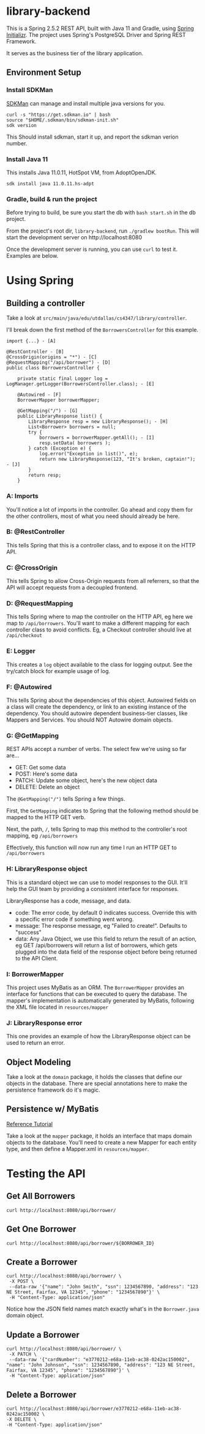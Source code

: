 # library-backend

This is a Spring 2.5.2 REST API, built with Java 11 and Gradle, using [Spring Initializr](https://start.spring.io/).  The project uses Spring's PostgreSQL Driver and Spring REST Framework.

It serves as the business tier of the library application.

## Environment Setup

### Install SDKMan

[SDKMan](https://sdkman.io/install) can manage and install multiple java versions for you.

```
curl -s "https://get.sdkman.io" | bash
source "$HOME/.sdkman/bin/sdkman-init.sh"
sdk version
```

This Should install sdkman, start it up, and report the sdkman verion number.

### Install Java 11

This installs Java 11.0.11, HotSpot VM, from AdoptOpenJDK.

```
sdk install java 11.0.11.hs-adpt
```

### Gradle, build & run the project

Before trying to build, be sure you start the db with `bash start.sh` in the db project.

From the project's root dir, `library-backend`, run `./gradlew bootRun`.  This will start the development server on http://localhost:8080

Once the development server is running, you can use `curl` to test it.  Examples are below.

# Using Spring

## Building a controller

Take a look at `src/main/java/edu/utdallas/cs4347/library/controller`.

I'll break down the first method of the `BorrowersController` for this example.

```
import {...} - [A]

@RestController - [B]
@CrossOrigin(origins = "*") - [C]
@RequestMapping("/api/borrower") - [D]
public class BorrowersController {

    private static final Logger log = LogManager.getLogger(BorrowersController.class); - [E]

    @Autowired - [F]
    BorrowerMapper borrowerMapper;

    @GetMapping("/") - [G]
    public LibraryResponse list() {
        LibraryResponse resp = new LibraryResponse(); - [H]
        List<Borrower> borrowers = null;
        try {
            borrowers = borrowerMapper.getAll(); - [I]
            resp.setData( borrowers );
        } catch (Exception e) {
            log.error("Exception in list()", e);
            return new LibraryResponse(123, "It's broken, captain!"); - [J]
        }
        return resp;
    }
```

###  A: Imports

You'll notice a lot of imports in the controller.  Go ahead and copy them for the other controllers, most of what you need should already be here.

###  B: @RestController

This tells Spring that this is a controller class, and to expose it on the HTTP API.

###  C: @CrossOrigin

This tells Spring to allow Cross-Origin requests from all referrers, so that the API will accept requests from a decoupled frontend.

###  D: @RequestMapping

This tells Spring where to map the controller on the HTTP API, eg here we map to `/api/borrowers`.  You'll want to make a different mapping for each controller class to avoid conflicts.  Eg, a Checkout controller should live at `/api/checkout`

###  E: Logger

This creates a `log` object available to the class for logging output.  See the try/catch block for example usage of log.

###  F: @Autowired

This tells Spring about the dependencies of this object.  Autowired fields on a class will create the dependency, or link to an existing instance of the dependency.  You should autowire dependent business-tier classes, like Mappers and Services.  You should NOT Autowire domain objects.

###  G: @GetMapping

REST APIs accept a number of verbs.  The select few we're using so far are...

* GET: Get some data
* POST: Here's some data
* PATCH: Update some object, here's the new object data
* DELETE: Delete an object

The `@GetMapping("/")` tells Spring a few things.  

First, the `GetMapping` indicates to Spring that the following method should be mapped to the HTTP GET verb.

Next, the path, `/`, tells Spring to map this method to the controller's root mapping, eg `/api/borrowers`

Effectively, this function will now run any time I run an HTTP GET to `/api/borrowers`

###  H: LibraryResponse object

This is a standard object we can use to model responses to the GUI.  It'll help the GUI team by providing a consistent interface for responses.

LibraryResponse has a code, message, and data.

* code: The error code, by default 0 indicates success.  Override this with a specific error code if something went wrong.
* message: The response message, eg "Failed to create!".  Defaults to "success"
* data: Any Java Object, we use this field to return the result of an action, eg GET /api/borrowers will return a list of borrowers, which gets plugged into the data field of the response object before being returned to the API Client.

###  I: BorrowerMapper

This project uses MyBatis as an ORM.  The `BorrowerMapper` provides an interface for functions that can be executed to query the database.  The mapper's implementation is automatically generated by MyBatis, following the XML file located in `resources/mapper`


###  J: LibraryResponse error

This one provides an example of how the LibraryResponse object can be used to return an error.


## Object Modeling

Take a look at the `domain` package, it holds the classes that define our objects in the database.  There are special annotations here to make the persistence framework do it's magic.

## Persistence w/ MyBatis

[Reference Tutorial](https://www.programmersought.com/article/47604488909/)

Take a look at the `mapper` package, it holds an interface that maps domain objects to the database.  You'll need to create a new Mapper for each entity type, and then define a Mapper.xml in `resources/mapper`.

# Testing the API

## Get All Borrowers

```
curl http://localhost:8080/api/borrower/
```

## Get One Borrower

```
curl http://localhost:8080/api/borrower/${BORROWER_ID}
```


## Create a Borrower

```
curl http://localhost:8080/api/borrower/ \
 -X POST \
 --data-raw '{"name": "John Smith", "ssn": 1234567890, "address": "123 NE Street, Fairfax, VA 12345", "phone": "1234567890"}' \
 -H "Content-Type: application/json"
```

Notice how the JSON field names match exactly what's in the `Borrower.java` domain object.

## Update a Borrower

```
curl http://localhost:8080/api/borrower/ \
 -X PATCH \
 --data-raw '{"cardNumber": "e3770212-e68a-11eb-ac38-0242ac150002", "name": "John Johnson", "ssn": 1234567890, "address": "123 NE Street, Fairfax, VA 12345", "phone": "1234567890"}' \
 -H "Content-Type: application/json"
```


## Delete a Borrower

```
curl http://localhost:8080/api/borrower/e3770212-e68a-11eb-ac38-0242ac150002 \
-X DELETE \
-H "Content-Type: application/json"
```